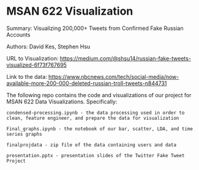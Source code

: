 # MSAN 622 Visualization

Summary: Visualizing 200,000+ Tweets from Confirmed Fake Russian Accounts 

Authors: David Kes, Stephen Hsu

URL to Visualization: https://medium.com/@shsu14/russian-fake-tweets-visualized-6f73f767695

Link to the data: https://www.nbcnews.com/tech/social-media/now-available-more-200-000-deleted-russian-troll-tweets-n844731

The following repo contains the code and visualizations of our project for MSAN 622 Data Visualizations. Specifically:

	condensed-processing.ipynb - the data processing used in order to clean, feature engineer, and prepare the data for visualization
	
	Final_graphs.ipynb - the notebook of our bar, scatter, LDA, and time series graphs

	finalprojdata - zip file of the data containing users and data

	presentation.pptx - presentation slides of the Twitter Fake Tweet Project
